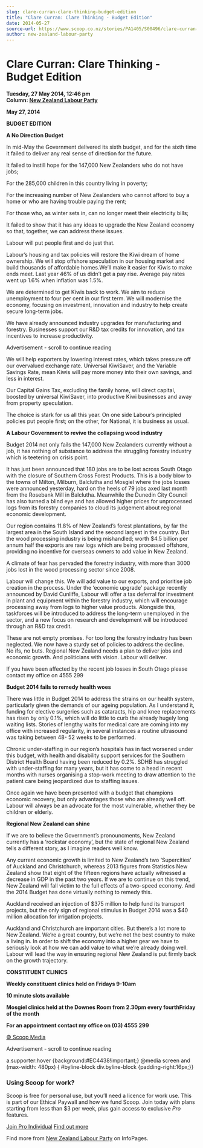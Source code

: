 ```yaml
---
slug: clare-curran-clare-thinking-budget-edition
title: "Clare Curran: Clare Thinking - Budget Edition"
date: 2014-05-27
source-url: https://www.scoop.co.nz/stories/PA1405/S00496/clare-curran-clare-thinking-budget-edition.htm
author: new-zealand-labour-party
---
```

Clare Curran: Clare Thinking - Budget Edition
=============================================

**Tuesday, 27 May 2014, 12:46 pm**  
**Column: [New Zealand Labour Party](https://info.scoop.co.nz/New_Zealand_Labour_Party)**

**May 27, 2014**

**BUDGET EDITION**

**A No Direction Budget**

In mid-May the Government delivered its sixth budget, and for the sixth time it failed to deliver any real sense of direction for the future.

It failed to instill hope for the 147,000 New Zealanders who do not have jobs;

For the 285,000 children in this country living in poverty;

For the increasing number of New Zealanders who cannot afford to buy a home or who are having trouble paying the rent;

For those who, as winter sets in, can no longer meet their electricity bills;

It failed to show that it has any ideas to upgrade the New Zealand economy so that, together, we can address these issues.

Labour will put people first and do just that.

Labour’s housing and tax policies will restore the Kiwi dream of home ownership. We will stop offshore speculation in our housing market and build thousands of affordable homes.We’ll make it easier for Kiwis to make ends meet. Last year 46% of us didn’t get a pay rise. Average pay rates went up 1.6% when inflation was 1.5%.

We are determined to get Kiwis back to work. We aim to reduce unemployment to four per cent in our first term. We will modernise the economy, focusing on investment, innovation and industry to help create secure long-term jobs.

We have already announced industry upgrades for manufacturing and forestry. Businesses support our R&D tax credits for innovation, and tax incentives to increase productivity.

Advertisement - scroll to continue reading





We will help exporters by lowering interest rates, which takes pressure off our overvalued exchange rate. Universal KiwiSaver, and the Variable Savings Rate, mean Kiwis will pay more money into their own savings, and less in interest.

Our Capital Gains Tax, excluding the family home, will direct capital, boosted by universal KiwiSaver, into productive Kiwi businesses and away from property speculation.

The choice is stark for us all this year. On one side Labour’s principled policies put people first; on the other, for National, it is business as usual.

**A Labour Government to revive the collapsing wood industry**

Budget 2014 not only fails the 147,000 New Zealanders currently without a job, it has nothing of substance to address the struggling forestry industry which is teetering on crisis point.

It has just been announced that 180 jobs are to be lost across South Otago with the closure of Southern Cross Forest Products. This is a body blow to the towns of Milton, Milburn, Balclutha and Mosgiel where the jobs losses were announced yesterday, hard on the heels of 79 jobs axed last month from the Rosebank Mill in Balclutha. Meanwhile the Dunedin City Council has also turned a blind eye and has allowed higher prices for unprocessed logs from its forestry companies to cloud its judgement about regional economic development.

Our region contains 11.8% of New Zealand’s forest plantations, by far the largest area in the South Island and the second largest in the country. But the wood processing industry is being mishandled; worth $4.5 billion per annum half the exports are raw logs which are being processed offshore, providing no incentive for overseas owners to add value in New Zealand.

A climate of fear has pervaded the forestry industry, with more than 3000 jobs lost in the wood processing sector since 2008.

Labour will change this. We will add value to our exports, and prioritise job creation in the process. Under the ‘economic upgrade’ package recently announced by David Cunliffe, Labour will offer a tax deferral for investment in plant and equipment within the forestry industry, which will encourage processing away from logs to higher value products. Alongside this, taskforces will be introduced to address the long-term unemployed in the sector, and a new focus on research and development will be introduced through an R&D tax credit.

These are not empty promises. For too long the forestry industry has been neglected. We now have a sturdy set of policies to address the decline.  
No ifs, no buts. Regional New Zealand needs a plan to deliver jobs and economic growth. And politicians with vision. Labour will deliver.

If you have been affected by the recent job losses in South Otago please contact my office on 4555 299

**Budget 2014 fails to remedy health woes**

There was little in Budget 2014 to address the strains on our health system, particularly given the demands of our ageing population. As I understand it, funding for elective surgeries such as cataracts, hip and knee replacements has risen by only 0.1%, which will do little to curb the already hugely long waiting lists. Stories of lengthy waits for medical care are coming into my office with increased regularity, in several instances a routine ultrasound was taking between 48- 52 weeks to be performed.

Chronic under-staffing in our region’s hospitals has in fact worsened under this budget, with health and disability support services for the Southern District Health Board having been reduced by 0.2%. SDHB has struggled with under-staffing for many years, but it has come to a head in recent months with nurses organising a stop-work meeting to draw attention to the patient care being jeopardized due to staffing issues.

Once again we have been presented with a budget that champions economic recovery, but only advantages those who are already well off. Labour will always be an advocate for the most vulnerable, whether they be children or elderly.

**Regional New Zealand can shine**

If we are to believe the Government’s pronouncments, New Zealand currently has a ‘rockstar economy’, but the state of regional New Zealand tells a different story, as I imagine readers well know.

Any current economic growth is limited to New Zealand’s two ‘Supercities’ of Auckland and Christchurch, whereas 2013 figures from Statistics New Zealand show that eight of the fifteen regions have actually witnessed a decrease in GDP in the past two years. If we are to continue on this trend, New Zealand will fall victim to the full effects of a two-speed economy. And the 2014 Budget has done virtually nothing to remedy this.

Auckland received an injection of $375 million to help fund its transport projects, but the only sign of regional stimulus in Budget 2014 was a $40 million allocation for irrigation projects.

Auckland and Christchurch are important cities. But there’s a lot more to New Zealand. We’re a great country, but we’re not the best country to make a living in. In order to shift the economy into a higher gear we have to seriously look at how we can add value to what we’re already doing well. Labour will lead the way in ensuring regional New Zealand is put firmly back on the growth trajectory.

**CONSTITUENT CLINICS**

**Weekly constituent clinics held on Fridays 9-10am**

**10 minute slots available**

**Mosgiel clinics held at the Downes Room from 2.30pm every fourthFriday of the month**

**For an appointment contact my office on (03) 4555 299**

  

[© Scoop Media](http://www.scoop.co.nz/about/terms.html)  

Advertisement - scroll to continue reading



a.supporter:hover {background:#EC4438!important;} @media screen and (max-width: 480px) { #byline-block div.byline-block {padding-right:16px;}}

### Using Scoop for work?

Scoop is free for personal use, but you’ll need a licence for work use. This is part of our Ethical Paywall and how we fund Scoop. Join today with plans starting from less than $3 per week, plus gain access to exclusive _Pro_ features.  
  
[Join Pro Individual](https://pro.scoop.co.nz/Individual/?from=ProIn24) [Find out more](https://pro.scoop.co.nz/using-scoop-for-work/?from=ProIn24)

Find more from [New Zealand Labour Party](https://info.scoop.co.nz/New_Zealand_Labour_Party) on InfoPages.